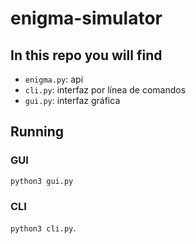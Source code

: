 # enigma-simulator

## In this repo you will find
+ `enigma.py`: api
+ `cli.py`: interfaz por línea de comandos
+ `gui.py`: interfaz gráfica

## Running
### GUI
`python3 gui.py`

### CLI
`python3 cli.py`.

